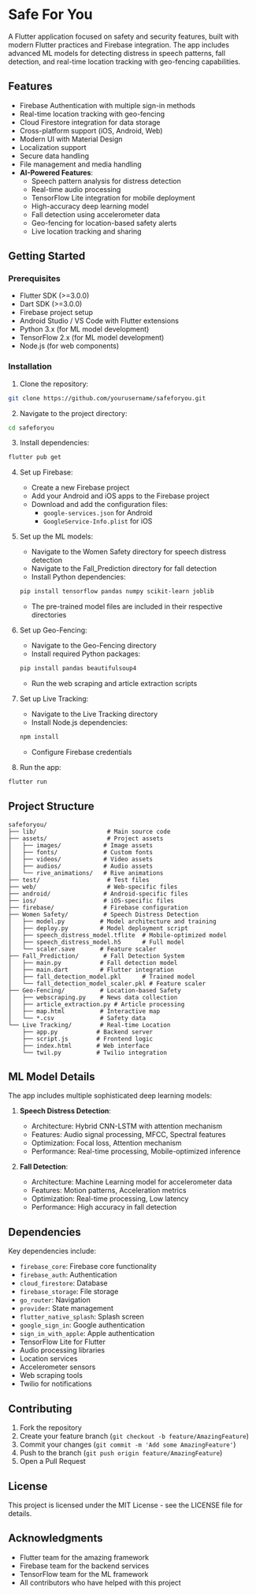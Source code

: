 # Safe For You

A Flutter application focused on safety and security features, built with modern Flutter practices and Firebase integration. The app includes advanced ML models for detecting distress in speech patterns, fall detection, and real-time location tracking with geo-fencing capabilities.

## Features

- Firebase Authentication with multiple sign-in methods
- Real-time location tracking with geo-fencing
- Cloud Firestore integration for data storage
- Cross-platform support (iOS, Android, Web)
- Modern UI with Material Design
- Localization support
- Secure data handling
- File management and media handling
- **AI-Powered Features**:
  - Speech pattern analysis for distress detection
  - Real-time audio processing
  - TensorFlow Lite integration for mobile deployment
  - High-accuracy deep learning model
  - Fall detection using accelerometer data
  - Geo-fencing for location-based safety alerts
  - Live location tracking and sharing

## Getting Started

### Prerequisites

- Flutter SDK (>=3.0.0)
- Dart SDK (>=3.0.0)
- Firebase project setup
- Android Studio / VS Code with Flutter extensions
- Python 3.x (for ML model development)
- TensorFlow 2.x (for ML model development)
- Node.js (for web components)

### Installation

1. Clone the repository:
```bash
git clone https://github.com/yourusername/safeforyou.git
```

2. Navigate to the project directory:
```bash
cd safeforyou
```

3. Install dependencies:
```bash
flutter pub get
```

4. Set up Firebase:
   - Create a new Firebase project
   - Add your Android and iOS apps to the Firebase project
   - Download and add the configuration files:
     - `google-services.json` for Android
     - `GoogleService-Info.plist` for iOS

5. Set up the ML models:
   - Navigate to the Women Safety directory for speech distress detection
   - Navigate to the Fall_Prediction directory for fall detection
   - Install Python dependencies:
   ```bash
   pip install tensorflow pandas numpy scikit-learn joblib
   ```
   - The pre-trained model files are included in their respective directories

6. Set up Geo-Fencing:
   - Navigate to the Geo-Fencing directory
   - Install required Python packages:
   ```bash
   pip install pandas beautifulsoup4
   ```
   - Run the web scraping and article extraction scripts

7. Set up Live Tracking:
   - Navigate to the Live Tracking directory
   - Install Node.js dependencies:
   ```bash
   npm install
   ```
   - Configure Firebase credentials

8. Run the app:
```bash
flutter run
```

## Project Structure

```
safeforyou/
├── lib/                    # Main source code
├── assets/                 # Project assets
│   ├── images/            # Image assets
│   ├── fonts/             # Custom fonts
│   ├── videos/            # Video assets
│   ├── audios/            # Audio assets
│   └── rive_animations/   # Rive animations
├── test/                   # Test files
├── web/                    # Web-specific files
├── android/               # Android-specific files
├── ios/                   # iOS-specific files
├── firebase/              # Firebase configuration
├── Women Safety/          # Speech Distress Detection
│   ├── model.py          # Model architecture and training
│   ├── deploy.py         # Model deployment script
│   ├── speech_distress_model.tflite  # Mobile-optimized model
│   ├── speech_distress_model.h5      # Full model
│   └── scaler.save       # Feature scaler
├── Fall_Prediction/       # Fall Detection System
│   ├── main.py           # Fall detection model
│   ├── main.dart         # Flutter integration
│   ├── fall_detection_model.pkl      # Trained model
│   └── fall_detection_model_scaler.pkl # Feature scaler
├── Geo-Fencing/          # Location-based Safety
│   ├── webscraping.py    # News data collection
│   ├── article_extraction.py # Article processing
│   ├── map.html          # Interactive map
│   └── *.csv             # Safety data
└── Live Tracking/        # Real-time Location
    ├── app.py           # Backend server
    ├── script.js        # Frontend logic
    ├── index.html       # Web interface
    └── twil.py          # Twilio integration
```

## ML Model Details

The app includes multiple sophisticated deep learning models:

1. **Speech Distress Detection**:
   - Architecture: Hybrid CNN-LSTM with attention mechanism
   - Features: Audio signal processing, MFCC, Spectral features
   - Optimization: Focal loss, Attention mechanism
   - Performance: Real-time processing, Mobile-optimized inference

2. **Fall Detection**:
   - Architecture: Machine Learning model for accelerometer data
   - Features: Motion patterns, Acceleration metrics
   - Optimization: Real-time processing, Low latency
   - Performance: High accuracy in fall detection

## Dependencies

Key dependencies include:
- `firebase_core`: Firebase core functionality
- `firebase_auth`: Authentication
- `cloud_firestore`: Database
- `firebase_storage`: File storage
- `go_router`: Navigation
- `provider`: State management
- `flutter_native_splash`: Splash screen
- `google_sign_in`: Google authentication
- `sign_in_with_apple`: Apple authentication
- TensorFlow Lite for Flutter
- Audio processing libraries
- Location services
- Accelerometer sensors
- Web scraping tools
- Twilio for notifications

## Contributing

1. Fork the repository
2. Create your feature branch (`git checkout -b feature/AmazingFeature`)
3. Commit your changes (`git commit -m 'Add some AmazingFeature'`)
4. Push to the branch (`git push origin feature/AmazingFeature`)
5. Open a Pull Request

## License

This project is licensed under the MIT License - see the LICENSE file for details.

## Acknowledgments

- Flutter team for the amazing framework
- Firebase team for the backend services
- TensorFlow team for the ML framework
- All contributors who have helped with this project
